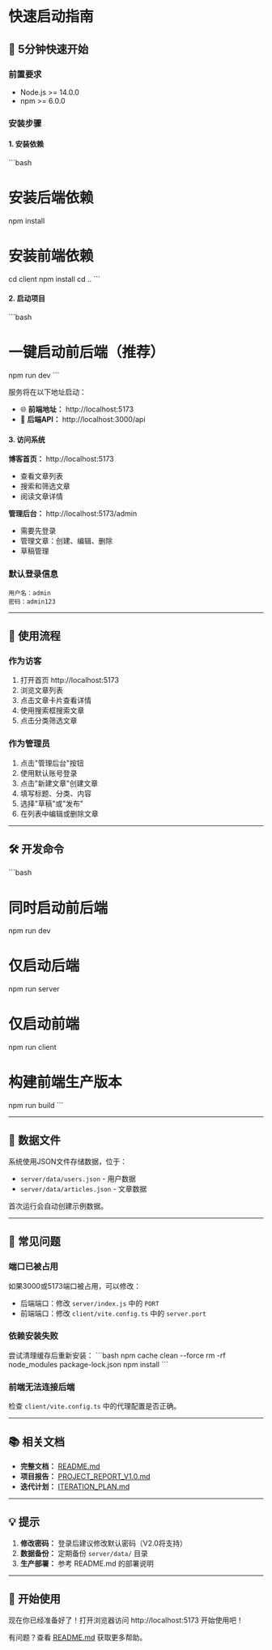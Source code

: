 # 快速启动指南

## 🚀 5分钟快速开始

### 前置要求
- Node.js >= 14.0.0
- npm >= 6.0.0

### 安装步骤

#### 1. 安装依赖
\`\`\`bash
# 安装后端依赖
npm install

# 安装前端依赖
cd client
npm install
cd ..
\`\`\`

#### 2. 启动项目
\`\`\`bash
# 一键启动前后端（推荐）
npm run dev
\`\`\`

服务将在以下地址启动：
- 🌐 **前端地址：** http://localhost:5173
- 🔌 **后端API：** http://localhost:3000/api

#### 3. 访问系统

**博客首页：** http://localhost:5173
- 查看文章列表
- 搜索和筛选文章
- 阅读文章详情

**管理后台：** http://localhost:5173/admin
- 需要先登录
- 管理文章：创建、编辑、删除
- 草稿管理

### 默认登录信息
```
用户名：admin
密码：admin123
```

---

## 📖 使用流程

### 作为访客
1. 打开首页 http://localhost:5173
2. 浏览文章列表
3. 点击文章卡片查看详情
4. 使用搜索框搜索文章
5. 点击分类筛选文章

### 作为管理员
1. 点击"管理后台"按钮
2. 使用默认账号登录
3. 点击"新建文章"创建文章
4. 填写标题、分类、内容
5. 选择"草稿"或"发布"
6. 在列表中编辑或删除文章

---

## 🛠️ 开发命令

\`\`\`bash
# 同时启动前后端
npm run dev

# 仅启动后端
npm run server

# 仅启动前端
npm run client

# 构建前端生产版本
npm run build
\`\`\`

---

## 📁 数据文件

系统使用JSON文件存储数据，位于：
- `server/data/users.json` - 用户数据
- `server/data/articles.json` - 文章数据

首次运行会自动创建示例数据。

---

## 🔧 常见问题

### 端口已被占用
如果3000或5173端口被占用，可以修改：
- 后端端口：修改 `server/index.js` 中的 `PORT`
- 前端端口：修改 `client/vite.config.ts` 中的 `server.port`

### 依赖安装失败
尝试清理缓存后重新安装：
\`\`\`bash
npm cache clean --force
rm -rf node_modules package-lock.json
npm install
\`\`\`

### 前端无法连接后端
检查 `client/vite.config.ts` 中的代理配置是否正确。

---

## 📚 相关文档

- **完整文档：** [README.md](README.md)
- **项目报告：** [PROJECT_REPORT_V1.0.md](PROJECT_REPORT_V1.0.md)
- **迭代计划：** [ITERATION_PLAN.md](ITERATION_PLAN.md)

---

## 💡 提示

1. **修改密码：** 登录后建议修改默认密码（V2.0将支持）
2. **数据备份：** 定期备份 `server/data/` 目录
3. **生产部署：** 参考 README.md 的部署说明

---

## 🎉 开始使用

现在你已经准备好了！打开浏览器访问 http://localhost:5173 开始使用吧！

有问题？查看 [README.md](README.md) 获取更多帮助。

